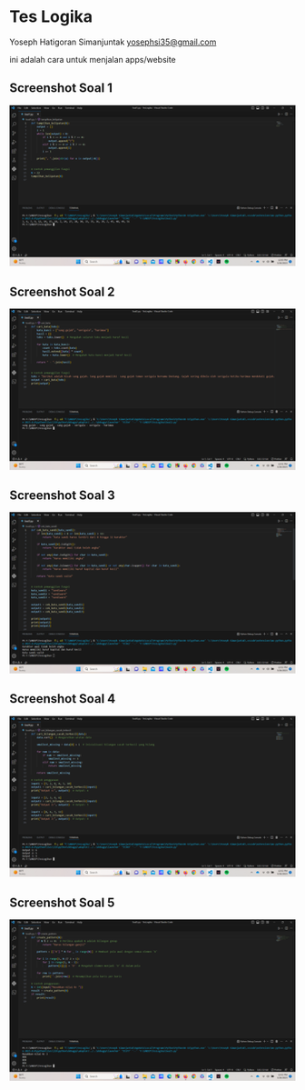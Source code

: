 # Tes Logika
Yoseph Hatigoran Simanjuntak yosephsi35@gmail.com

ini adalah cara untuk menjalan apps/website







## Screenshot Soal 1

![alt text](https://github.com/yosephsmjtk/Logika/blob/master/images/Soal1.png?raw=true)

## Screenshot Soal 2

![App Screenshot](./images/soal2.png)

## Screenshot Soal 3

![App Screenshot](./images/soal3.png)

## Screenshot Soal 4

![App Screenshot](./images/soal4.png)

## Screenshot Soal 5

![App Screenshot](./images/soal5.png)

